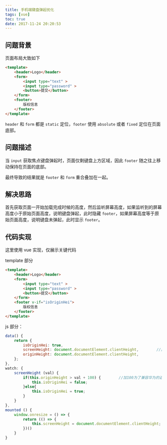 ```yaml
---
title: 手机端键盘弹起优化
tags: [vue]
toc: true
date: 2017-11-24 20:20:53
---
```


## 问题背景

页面布局大致如下

```html
<template>
    <header>Logo</header>
    <form>
        <input type="text" >
        <input type="password" >
        <button>提交</button>
    </form>
    <footer>
        版权信息
    </footer>
</template>
```

`header` 和 `form` 都是 `static` 定位，`footer` 使用 `absolute` 或者 `fixed` 定位在页面底部。

## 问题描述

当 `input` 获取焦点键盘弹起时，页面仅剩键盘上方区域，因此 `footer` 随之往上移动保持在页面的底部。

最终导致的结果就是 `footer` 和 `form` 重合叠加在一起。

## 解决思路

首先获取页面一开始加载完成时候的高度，然后监听屏幕高度，如果监听到的屏幕高度小于原始页面高度，说明键盘弹起，此时隐藏 `footer`，如果屏幕高度等于原始页面高度，说明键盘未弹起，此时显示 `footer`。

## 代码实现

这里使用 vue 实现，仅展示关键代码

template 部分

```html
<template>
    <header>Logo</header>
    <form>
        <input type="text" >
        <input type="password" >
        <button>提交</button>
    </form>
    <footer v-if="isOriginHei">
        版权信息
    </footer>
</template>
```

js 部分：

```js
data() {
    return {
        isOriginHei: true,
        screenHeight: document.documentElement.clientHeight,        //此处也可能是其他获取方法
        originHeight: document.documentElement.clientHeight,
    };
},
watch: {
    screenHeight (val) {
        if(this.originHeight > val + 100) {        //加100为了兼容华为的返回键
            this.isOriginHei = false;
        }else{
            this.isOriginHei = true;
        }
    }
},
mounted () {
    window.onresize = () => {
        return (() => {
            this.screenHeight = document.documentElement.clientHeight;
        })()
    }
}
```

